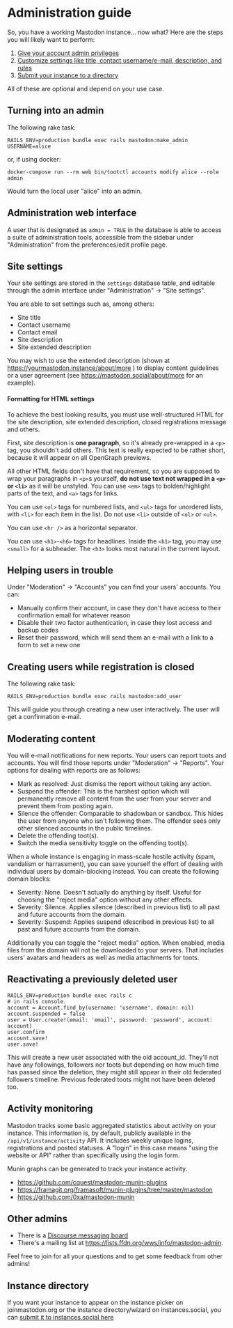 Administration guide
====================

So, you have a working Mastodon instance... now what? Here are the steps you will likely want to perform:

1. [Give your account admin privileges](#turning-into-an-admin)
2. [Customize settings like title, contact username/e-mail, description, and rules](#site-settings)
3. [Submit your instance to a directory](#instance-directory)

All of these are optional and depend on your use case.

## Turning into an admin

The following rake task:

    RAILS_ENV=production bundle exec rails mastodon:make_admin USERNAME=alice

or, if using docker:

    docker-compose run --rm web bin/tootctl accounts modify alice --role admin

Would turn the local user "alice" into an admin.

## Administration web interface

A user that is designated as `admin = TRUE` in the database is able to access a suite of administration tools, accessible from the sidebar under "Administration" from the preferences/edit profile page.

## Site settings

Your site settings are stored in the `settings` database table, and editable through the admin interface under "Administration" -> "Site settings".

You are able to set settings such as, among others:

- Site title
- Contact username
- Contact email
- Site description
- Site extended description

You may wish to use the extended description (shown at https://yourmastodon.instance/about/more ) to display content guidelines or a user agreement (see https://mastodon.social/about/more for an example).

#### Formatting for HTML settings

To achieve the best looking results, you must use well-structured HTML for the site description, site extended description, closed registrations message and others.

First, site description is **one paragraph**, so it's already pre-wrapped in a `<p>` tag, you shouldn't add others. This text is really expected to be rather short, because it will appear on all OpenGraph previews.

All other HTML fields don't have that requirement, so you are supposed to wrap your paragraphs in `<p>`s yourself, **do not use text not wrapped in a `<p>` or `<li>`** as it will be unstyled. You can use `<em>` tags to bolden/highlight parts of the text, and `<a>` tags for links.

You can use `<ol>` tags for numbered lists, and `<ul>` tags for unordered lists, with `<li>` for each item in the list. Do not use `<li>` outside of `<ol>` or `<ul>`.

You can use `<hr />` as a horizontal separator.

You can use `<h1>`-`<h6>` tags for headlines. Inside the `<h1>` tag, you may use `<small>` for a subheader. The `<h3>` looks most natural in the current layout.

## Helping users in trouble

Under "Moderation" -> "Accounts" you can find your users' accounts. You can:

- Manually confirm their account, in case they don't have access to their confirmation email for whatever reason
- Disable their two factor authentication, in case they lost access and backup codes
- Reset their password, which will send them an e-mail with a link to a form to set a new one

## Creating users while registration is closed

The following rake task:

    RAILS_ENV=production bundle exec rails mastodon:add_user

This will guide you through creating a new user interactively. The user will get a confirmation e-mail.

## Moderating content

You will e-mail notifications for new reports. Your users can report toots and accounts. You will find those reports under "Moderation" -> "Reports". Your options for dealing with reports are as follows:

- Mark as resolved: Just dismiss the report without taking any action.
- Suspend the offender: This is the harshest option which will permanently remove all content from the user from your server and prevent them from posting again.
- Silence the offender: Comparable to shadowban or sandbox. This hides the user from anyone who isn't following them. The offender sees only other silenced accounts in the public timelines.
- Delete the offending toot(s).
- Switch the media sensitivity toggle on the offending toot(s).

When a whole instance is engaging in mass-scale hostile activity (spam, vandalism or harrassment), you can save yourself the effort of dealing with individual users by domain-blocking instead. You can create the following domain blocks:

- Severity: None. Doesn't actually do anything by itself. Useful for choosing the "reject media" option without any other effects.
- Severity: Silence. Applies silence (described in previous list) to all past and future accounts from the domain.
- Severity: Suspend: Applies suspend (described in previous list) to all past and future accounts from the domain.

Additionally you can toggle the "reject media" option. When enabled, media files from the domain will not be downloaded to your servers. That includes users' avatars and headers as well as media attachments for toots.

## Reactivating a previously deleted user

    RAILS_ENV=production bundle exec rails c
    # in rails console.
    account = Account.find_by(username: 'username', domain: nil)
    account.suspended = false
    user = User.create!(email: 'email', password: 'password', account: account)
    user.confirm
    account.save!
    user.save!

This will create a new user associated with the old account_id. They'll not have any followings, followers nor toots but depending on how much time has passed since the deletion, they might still appear in their old federated followers timeline. Previous federated toots might not have been deleted too.

## Activity monitoring

Mastodon tracks some basic aggregated statistics about activity on your instance. This information is, by default, publicly available in the `/api/v1/instance/activity` API. It includes weekly unique logins, registrations and posted statuses. A "login" in this case means "using the website or API" rather than specifically using the login form.

Munin graphs can be generated to track your instance activity.

* https://github.com/cquest/mastodon-munin-plugins
* https://framagit.org/framasoft/munin-plugins/tree/master/mastodon
* https://github.com/0xa/mastodon-munin

## Other admins

- There is a [Discourse messaging board](https://discourse.joinmastodon.org)
- There's a mailing list at https://lists.ffdn.org/wws/info/mastodon-admin.

Feel free to join for all your questions and to get some feedback from other admins!

## Instance directory

If you want your instance to appear on the instance picker on joinmastodon.org or the instance directory/wizard on instances.social, you can [submit it to instances.social here](https://instances.social/admin)
